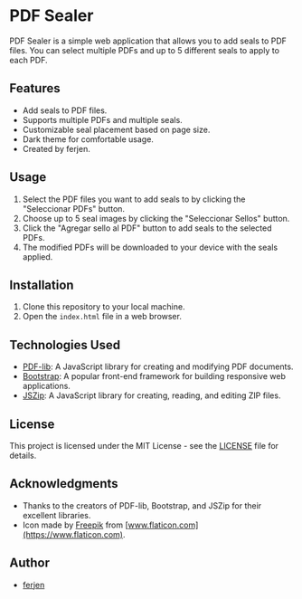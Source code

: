 # PDF Sealer

PDF Sealer is a simple web application that allows you to add seals to PDF files. You can select multiple PDFs and up to 5 different seals to apply to each PDF.

## Features

- Add seals to PDF files.
- Supports multiple PDFs and multiple seals.
- Customizable seal placement based on page size.
- Dark theme for comfortable usage.
- Created by ferjen.

## Usage

1. Select the PDF files you want to add seals to by clicking the "Seleccionar PDFs" button.
2. Choose up to 5 seal images by clicking the "Seleccionar Sellos" button.
3. Click the "Agregar sello al PDF" button to add seals to the selected PDFs.
4. The modified PDFs will be downloaded to your device with the seals applied.

## Installation

1. Clone this repository to your local machine.
2. Open the `index.html` file in a web browser.

## Technologies Used

- [PDF-lib](https://github.com/Hopding/pdf-lib): A JavaScript library for creating and modifying PDF documents.
- [Bootstrap](https://getbootstrap.com/): A popular front-end framework for building responsive web applications.
- [JSZip](https://stuk.github.io/jszip/): A JavaScript library for creating, reading, and editing ZIP files.

## License

This project is licensed under the MIT License - see the [LICENSE](LICENSE) file for details.

## Acknowledgments

- Thanks to the creators of PDF-lib, Bootstrap, and JSZip for their excellent libraries.
- Icon made by [Freepik](https://www.freepik.com) from [www.flaticon.com](https://www.flaticon.com).

## Author

- [ferjen](https://github.com/ferjen)

